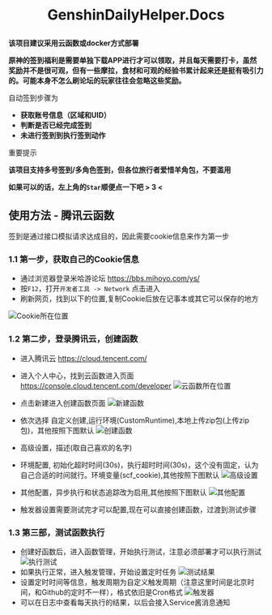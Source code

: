 <h1 align="center">

GenshinDailyHelper.Docs

</h1>

**该项目建议采用云函数或docker方式部署**

**原神的签到福利是需要单独下载APP进行才可以领取，并且每天需要打卡，虽然奖励并不是很可观，但有一些摩拉，食材和可观的经验书累计起来还是挺有吸引力的。可能本身不怎么刷论坛的玩家往往会忽略这些奖励。**

自动签到步骤为
* **获取账号信息（区域和UID）**
* **判断是否已经完成签到**
* **未进行签到到执行签到动作**

重要提示

**该项目支持多号签到/多角色签到，但各位旅行者爱惜羊角包，不要滥用**

**如果可以的话，左上角的```Star```顺便点一下吧 > 3 <**

## 使用方法 - 腾讯云函数
签到是通过接口模拟请求达成目的，因此需要cookie信息来作为第一步

### 1.1 第一步，获取自己的Cookie信息
- 通过浏览器登录米哈游论坛 https://bbs.mihoyo.com/ys/
- 按```F12```，打开```开发者工具 -> Network``` 点击进入
- 刷新网页，找到以下的位置,复制Cookie后放在记事本或其它可以保存的地方

![Cookie所在位置](https://cdn.jsdelivr.net/gh/yinghualuowu/SakuraWallpaper@e6384d0/cnblog/head/genshin/cookie.png)

### 1.2 第二步，登录腾讯云，创建函数
- 进入腾讯云 https://cloud.tencent.com/
- 进入个人中心，找到云函数进入页面 https://console.cloud.tencent.com/developer
![云函数所在位置](https://cdn.jsdelivr.net/gh/yinghualuowu/SakuraWallpaper@e6384d0/cnblog/head/genshin/scf.png)

- 点击新建进入创建函数页面
![新建函数](https://cdn.jsdelivr.net/gh/yinghualuowu/SakuraWallpaper@e6384d0/cnblog/head/genshin/scf-new.png)
- 依次选择 自定义创建,运行环境(CustomRuntime),本地上传zip包(上传zip包)，其他按照下图默认
![创建函数](https://cdn.jsdelivr.net/gh/yinghualuowu/SakuraWallpaper@e6384d0/cnblog/head/genshin/scf-config.png)
- 高级设置，描述(取自己喜欢的名字)
- 环境配置, 初始化超时时间(30s)，执行超时时间(30s)，这个没有固定，认为自己合适的时间就行。环境变量(scf_cookie),其他按照下图默认
![高级设置](https://cdn.jsdelivr.net/gh/yinghualuowu/SakuraWallpaper@e6384d0/cnblog/head/genshin/scf-ad-config.png)
- 其他配置，异步执行和状态追踪改为启用,其他按照下图默认
![其他配置](https://cdn.jsdelivr.net/gh/yinghualuowu/SakuraWallpaper@e6384d0/cnblog/head/genshin/scf-other-config.png)
- 触发器设置需要测试完才可以配置,现在可以直接创建函数，过渡到测试步骤

### 1.3 第三部，测试函数执行
- 创建好函数后，进入函数管理，开始执行测试，注意必须部署才可以执行测试
![执行测试](https://cdn.jsdelivr.net/gh/yinghualuowu/SakuraWallpaper@e6384d0/cnblog/head/genshin/scf-test-run.png)
- 如果执行正常，进入触发管理，开始设置定时任务
![测试结果](https://cdn.jsdelivr.net/gh/yinghualuowu/SakuraWallpaper@e6384d0/cnblog/head/genshin/scf-test-run-result.png)
- 设置定时时间等信息，触发周期为自定义触发周期（注意这里时间是北京时间，和Github的定时不一样），格式依旧是Cron格式
![触发器](https://cdn.jsdelivr.net/gh/yinghualuowu/SakuraWallpaper@e6384d0/cnblog/head/genshin/scf-event.png)
- 可以在日志中查看每天执行的结果，以后会接入Service酱消息通知

